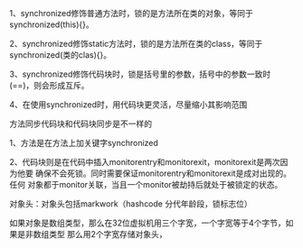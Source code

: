 1、synchronized修饰普通方法时，锁的是方法所在类的对象，等同于synchronized(this){}。

2、synchronized修饰static方法时，锁的是方法所在类的class，等同于synchronized(类的clas){}。


3、synchronized修饰代码块时，锁是括号里的参数，括号中的参数一致时(==)，则会形成互斥。

4、在使用synchronized时，用代码块更灵活，尽量缩小其影响范围

方法同步代码块和代码块同步是不一样的


1、方法是在方法上加关键字synchronized


2、代码块则是在代码中插入monitorentry和monitorexit，monitorexit是两次因为他要
确保不会死锁。同时需要保证monitorentry和monitorexit是成对出现的。任何
对象都于monitor关联，当且一个monitor被劫持后就处于被锁定的状态。

对象头：对象头包括markwork（hashcode 分代年龄段，锁标志位）

如果对象是数组类型，那么在32位虚拟机用三个字宽，一个字宽等于4个字节，如果是非数组类型
那么用2个字宽存储对象头，

